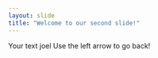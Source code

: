 ```yaml
---
layout: slide
title: "Welcome to our second slide!"
--- 
```

Your text joel 
Use the left arrow to go back!
